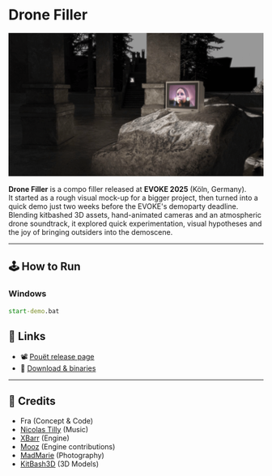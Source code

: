# Drone Filler

![main shot](img/main_shot_0.png)

**Drone Filler** is a compo filler released at **EVOKE 2025** (Köln, Germany).  
It started as a rough visual mock-up for a bigger project, then turned into a quick demo just two weeks before the EVOKE's demoparty deadline.  
Blending kitbashed 3D assets, hand-animated cameras and an atmospheric drone soundtrack, it explored quick experimentation, visual hypotheses and the joy of bringing outsiders into the demoscene.

---

## 🕹️ How to Run

### Windows

```bat
start-demo.bat
```

## 📎 Links

- 📽️ [Pouët release page](https://www.pouet.net/prod.php?which=104752)  
- 💾 [Download & binaries](https://github.com/astrofra/demo-drone-filler/releases)  

---

## 👤 Credits

- Fra (Concept & Code)  
- [Nicolas Tilly](https://nicolastilly.fr/) (Music)  
- [XBarr](https://github.com/ejulien/) (Engine)  
- [Mooz](https://github.com/BlockoS) (Engine contributions)  
- [MadMarie](https://www.flickr.com/photos/38623641@N05/) (Photography)  
- [KitBash3D](https://kitbash3d.com/) (3D Models)
